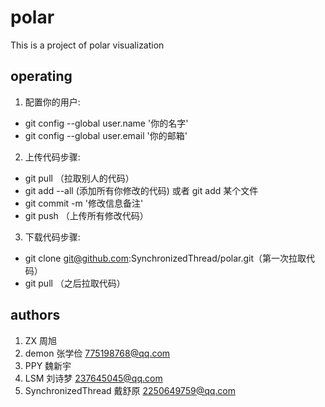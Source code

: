﻿# polar
This is a project of polar visualization

## operating
1. 配置你的用户:
- git config --global user.name '你的名字'
- git config --global user.email '你的邮箱'
2. 上传代码步骤:
- git pull （拉取别人的代码）
- git add --all (添加所有你修改的代码) 或者 git add 某个文件
- git commit -m '修改信息备注'
- git push （上传所有修改代码）
3. 下载代码步骤:
- git clone git@github.com:SynchronizedThread/polar.git（第一次拉取代码）
- git pull （之后拉取代码）

## authors
1. ZX 周旭
2. demon 张学俭 775198768@qq.com
3. PPY 魏新宇
4. LSM 刘诗梦 237645045@qq.com
5. SynchronizedThread 戴舒原 2250649759@qq.com
